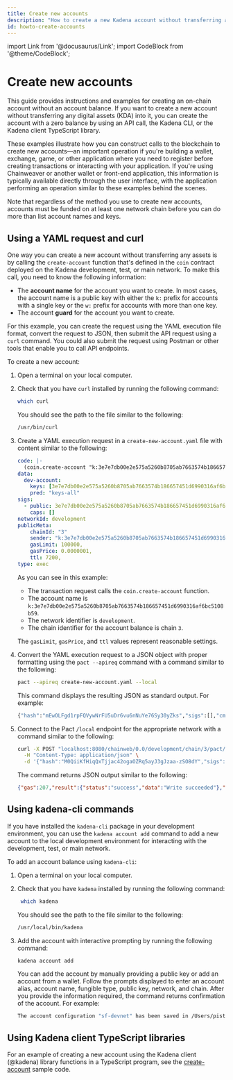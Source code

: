 ```yaml
---
title: Create new accounts
description: "How to create a new Kadena account without transferring any digital assets into it using the coin contract function s, Kadena CLI, and Kadena client library functions."
id: howto-create-accounts
---
```


import Link from '@docusaurus/Link';
import CodeBlock from '@theme/CodeBlock';

# Create new accounts

This guide provides instructions and examples for creating an on-chain account without an account balance.
If you want to create a new account without transferring any digital assets (KDA) into it, you can create the account with a zero balance by using an API call, the Kadena CLI, or the Kadena client TypeScript library.

These examples illustrate how you can construct calls to the blockchain to create new accounts—an important operation if you're building a wallet, exchange, game, or other application where you need to register before creating transactions or interacting with your application.
If you're using Chainweaver or another wallet or front-end application, this information is typically available directly through the user interface, with the application performing an operation similar to these examples behind the scenes.

Note that regardless of the method you use to create new accounts, accounts must be funded on at least one network chain before you can do more than list account names and keys.

## Using a YAML request and curl

One way you can create a new account without transferring any assets is by calling the `create-account` function that's defined in the `coin` contract deployed on the Kadena development, test, or main network.
To make this call, you need to know the following information:

-  The **account name** for the account you want to create.
   In most cases, the account name is a public key with either the `k:` prefix for accounts with a single key or the `w:` prefix for accounts with more than one key.
-  The account **guard** for the account you want to create.

For this example, you can create the request using the YAML execution file format, convert the request to JSON, then submit the API request using a `curl` command.
You could also submit the request using Postman or other tools that enable you to call API endpoints.

To create a new account:

1. Open a terminal on your local computer.

2. Check that you have `curl` installed by running the following command:
   
   ```bash
   which curl
   ```

   You should see the path to the file similar to the following:
   
   ```bash
   /usr/bin/curl
   ```
   
3. Create a YAML execution request in a `create-new-account.yaml` file with content similar to the following:
   
   ```yaml
   code: |-
     (coin.create-account "k:3e7e7db00e2e575a5260b8705ab7663574b186657451d6990316af6bc5108b59" (read-keyset "dev-account"))
   data:
     dev-account:
       keys: [3e7e7db00e2e575a5260b8705ab7663574b186657451d6990316af6bc5108b59]
       pred: "keys-all"
   sigs:
     - public: 3e7e7db00e2e575a5260b8705ab7663574b186657451d6990316af6bc5108b59
       caps: []
   networkId: development
   publicMeta:
       chainId: "3"
       sender: "k:3e7e7db00e2e575a5260b8705ab7663574b186657451d6990316af6bc5108b59"
       gasLimit: 100000,
       gasPrice: 0.0000001,
       ttl: 7200,
   type: exec
   ```

   As you can see in this example:
   
   - The transaction request calls the `coin.create-account` function.
   - The account name is `k:3e7e7db00e2e575a5260b8705ab7663574b186657451d6990316af6bc5108b59`.
   - The network identifier is `development`.
   - The chain identifier for the account balance is chain `3`.
   
   The `gasLimit`, `gasPrice`, and `ttl` values represent reasonable settings.

4. Convert the YAML execution request to a JSON object with proper formatting using the `pact --apireq` command with a command similar to the following:
   
   ```bash
   pact --apireq create-new-account.yaml --local
   ```
   
   This command displays the resulting JSON as standard output.
   For example:
   
   ```bash
   {"hash":"mEwOLFgd1rpFQVywNrFU5uDr6vu6nNuYe76Sy30yZks","sigs":[],"cmd":"{\"networkId\":\"development\",\"payload\":{\"exec\":{\"data\":{\"dev-account\":{\"pred\":\"keys-all\",\"keys\":[\"3e7e7db00e2e575a5260b8705ab7663574b186657451d6990316af6bc5108b59\"]}},\"code\":\"(coin.create-account \\\"k:3e7e7db00e2e575a5260b8705ab7663574b186657451d6990316af6bc5108b59\\\" (read-keyset \\\"dev-account\\\"))\"}},\"signers\":[],\"meta\":{\"creationTime\":1731622872,\"ttl\":7200,\"gasLimit\":100000,\"chainId\":\"3\",\"gasPrice\":1.0e-7,\"sender\":\"k:3e7e7db00e2e575a5260b8705ab7663574b186657451d6990316af6bc5108b59\"},\"nonce\":\"2024-11-14 22:21:12.353978 UTC\"}"}
   ```

5. Connect to the Pact `/local` endpoint for the appropriate network with a command similar to the following:

   ```bash
   curl -X POST "localhost:8080/chainweb/0.0/development/chain/3/pact/api/v1/local" \
     -H "Content-Type: application/json" \
     -d '{"hash":"M0QiiKfHiqQxTjjac42ogaOZRq5ayJ3gJzaa-zSO8dY","sigs":[],"cmd":"{\"networkId\":\"development\",\"payload\":{\"exec\":{\"data\":{\"ks\":{\"pred\":\"keys-all\",\"keys\":[\"3e7e7db00e2e575a5260b8705ab7663574b186657451d6990316af6bc5108b59\"]}},\"code\":\"(coin.create-account \\\"k:3e7e7db00e2e575a5260b8705ab7663574b186657451d6990316af6bc5108b59\\\" (read-keyset \\\"dev-account\\\"))\"}},\"signers\":[],\"meta\":{\"creationTime\":1731622251,\"ttl\":7200,\"gasLimit\":100000,\"chainId\":\"3\",\"gasPrice\":1.0e-7,\"sender\":\"k:3e7e7db00e2e575a5260b8705ab7663574b186657451d6990316af6bc5108b59\"},\"nonce\":\"2024-11-14 22:10:51.406013 UTC\"}"}'
   ```
   
   The command returns JSON output similar to the following:

    ```json
    {"gas":207,"result":{"status":"success","data":"Write succeeded"},"reqKey":"mEwOLFgd1rpFQVywNrFU5uDr6vu6nNuYe76Sy30yZks","logs":"wsATyGqckuIvlm89hhd2j4t6RMkCrcwJe_oeCYr7Th8","metaData":{"publicMeta":{"creationTime":1731622872,"ttl":7200,"gasLimit":100000,"chainId":"3","gasPrice":1.0e-7,"sender":"k:3e7e7db00e2e575a5260b8705ab7663574b186657451d6990316af6bc5108b59"},"blockTime":1731623003519300,"prevBlockHash":"RwovCQazuph9FHvpUKRO8eUNfWHuabpgXBrDFWB0m3g","blockHeight":240},"continuation":null,"txId":null}
    ```

## Using kadena-cli commands

If you have installed the `kadena-cli` package in your development environment, you can use the `kadena account add` command to add a new account to the local development environment for interacting with the development, test, or main network.

To add an account balance using `kadena-cli`:

1. Open a terminal on your local computer.

2. Check that you have `kadena` installed by running the following command:
   
   ```bash
    which kadena
   ```

   You should see the path to the file similar to the following:
   
   ```bash
   /usr/local/bin/kadena
   ```

3. Add the account with interactive prompting by running the following command:
   
   ```bash
   kadena account add
   ```
   
   You can add the account by manually providing a public key or add an account from a wallet.
   Follow the prompts displayed to enter an account alias, account name, fungible type, public key, network, and chain.
   After you provide the information required, the command returns confirmation of the account.
   For example:

   ```bash
   The account configuration "sf-devnet" has been saved in /Users/pistolas/.kadena/accounts/sf-devnet.yaml
   ```

## Using Kadena client TypeScript libraries

For an example of creating a new account using the Kadena client (@kadena) library functions in a TypeScript program, see
the [create-account](https://github.com/kadena-community/voting-dapp/blob/main/snippets/create-account.ts) sample code.